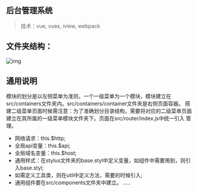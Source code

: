 ## 后台管理系统

> 技术：vue, vuex, iview, webpack

## 文件夹结构：

![img](https://github.com/capslocktao/vue-backage/blob/master/intro.png)

## 通用说明

模块的划分是以左侧菜单为准则，一个一级菜单为一个模块，模块建立在src/containers文件夹内。src/containers/container文件夹是右侧页面容器。
搭建二级菜单页面时候需注意：为了准确划分目录结构，需要将对应的二级菜单页面建立在其所属的一级菜单模块文件夹下。页面在src/router/index.js中统一引入
管理。

- 网络请求：this.$http;
- 全局api变量：this.$api;
- 全局域名变量：this.$host;
- 通用样式：在stylus文件夹的base.styl中定义变量，如组件中需要用到，则引入base.styl;
- 如需定义工具类，则在util中定义方法，需要的时候引入;
- 通用组件要在src/components文件夹中建立。
.....




